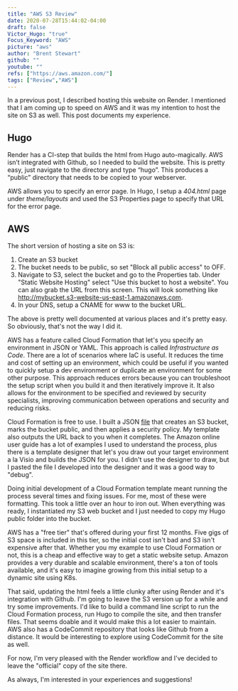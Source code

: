```yaml
---
title: "AWS S3 Review"
date: 2020-07-28T15:44:02-04:00
draft: false
Victor_Hugo: "true"
Focus_Keyword: "AWS"
picture: "aws"
author: "Brent Stewart"
github: ""
youtube: ""
refs: ["https://aws.amazon.com/"]
tags: ["Review","AWS"]
---
```


In a previous post, I described hosting this website on Render.  I mentioned that I am coming up to speed on AWS and it was my intention to host the site on S3 as well.  This post documents my experience.

## Hugo

Render has a CI-step that builds the html from Hugo auto-magically.  AWS isn’t integrated with Github, so I needed to build the website.  This is pretty easy, just navigate to the directory and type “hugo”.  This produces a “public” directory that needs to be copied to your webserver.

AWS allows you to specify an error page.  In Hugo, I setup a _404.html_ page under _theme/layouts_ and used the S3 Properties page to specify that URL for the error page.

## AWS
The short version of hosting a site on S3 is:
1. Create an S3 bucket
2. The bucket needs to be public, so set "Block all public access" to OFF.
3. Navigate to S3, select the bucket and go to the Properties tab.  Under "Static Website Hosting" select "Use this bucket to host a website".  You can also grab the URL from this screen.  This will look something like  http://mybucket.s3-website-us-east-1.amazonaws.com.
4. In your DNS, setup a CNAME for www to the bucket URL.

The above is pretty well documented at various places and it's pretty easy.  So obviously, that's not the way I did it.

AWS has a feature called Cloud Formation that let's you specify an environment in JSON or YAML.  This approach is called _Infrastructure as Code_.  There are a lot of scenarios where IaC is useful.  It reduces the time and cost of setting up an environment, which could be useful if you wanted to quickly setup a dev environment or duplicate an environment for some other purpose.  This approach reduces errors because you can troubleshoot the setup script when you build it and then iteratively improve it.  It also allows for the environment to be specified and reviewed by security specialists, improving communication between operations and security and reducing risks.

Cloud Formation is free to use.  I built a JSON [file](/CloudFormation-Setup_Public_S3.json) that creates an S3 bucket, marks the bucket public, and then applies a security policy.  My template also outputs the URL back to you when it completes.  The Amazon online user guide has a lot of examples I used to understand the process, plus there is a template designer that let's you draw out your target environment a la Visio and builds the JSON for you.  I didn't use the designer to draw, but I pasted the file I developed into the designer and it was a good way to "debug".

Doing initial development of a Cloud Formation template meant running the process several times and fixing issues.  For me, most of these were formatting.  This took a little over an hour to iron out.  When everything was ready, I instantiated my S3 web bucket and I just needed to copy my Hugo public folder into the bucket.

AWS has a "free tier" that's offered during your first 12 months.  Five gigs of S3 space is included in this tier, so the initial cost isn't bad and S3 isn't expensive after that.  Whether you my example to use Cloud Formation or not, this is a cheap and effective way to get a static website setup.  Amazon provides a very durable and scalable environment, there's a ton of tools available, and it's easy to imagine growing from this initial setup to a dynamic site using K8s.

That said, updating the html feels a little clunky after using Render and it's integration with Github.  I'm going to leave the S3 version up for a while and try some improvements.  I'd like to build a command line script to run the Cloud Formation process, run Hugo to compile the site, and then transfer files.  That seems doable and it would make this a lot easier to maintain.  AWS also has a CodeCommit repository that looks like Github from a distance.  It would be interesting to explore using CodeCommit for the site as well.

For now, I'm very pleased with the Render workflow and I've decided to leave the "official" copy of the site there.

As always, I'm interested in your experiences and suggestions!
